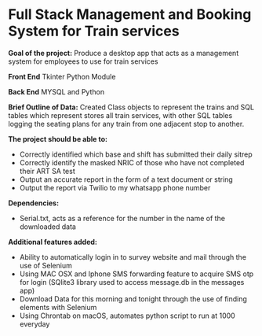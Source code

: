 # Full Stack Management and Booking System for Train services
**Goal of the project:** Produce a desktop app that acts as a management system for employees to use for train services

**Front End** Tkinter Python Module

**Back End** MYSQL and Python

**Brief Outline of Data:** Created Class objects to represent the trains and SQL tables which represent stores all train services, with other SQL tables logging the seating plans for any train from one adjacent stop to another.

**The project should be able to:**
  * Correctly identified which base and shift has submitted their daily sitrep
  * Correctly identify the masked NRIC of those who have not completed their ART SA test
  * Output an accurate report in the form of a text document or string
  * Output the report via Twilio to my whatsapp phone number

**Dependencies:**
  * Serial.txt, acts as a reference for the number in the name of the downloaded data

**Additional features added:**
  * Ability to automatically login in to survey website and mail through the use of Selenium
  * Using MAC OSX and Iphone SMS forwarding feature to acquire SMS otp for login (SQlite3 library used to access message.db in the messages app)
  * Download Data for this morning and tonight through the use of finding elements with Selenium
  * Using Chrontab on macOS, automates python script to run at 1000 everyday

